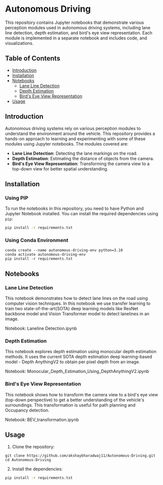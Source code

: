 # Autonomous Driving 

This repository contains Jupyter notebooks that demonstrate various perception modules used in autonomous driving systems, including lane line detection, depth estimation, and bird's eye view representation. Each module is implemented in a separate notebook and includes code, and visualizations.

## Table of Contents

- [Introduction](#introduction)
- [Installation](#installation)
- [Notebooks](#notebooks)
  - [Lane Line Detection](#lane-line-detection)
  - [Depth Estimation](#depth-estimation)
  - [Bird's Eye View Representation](#birds-eye-view-representation)
- [Usage](#usage)


## Introduction

Autonomous driving systems rely on various perception modules to understand the environment around the vehicle. This repository provides a hands-on approach to learning and experimenting with some of these modules using Jupyter notebooks. The modules covered are:

- **Lane Line Detection**: Detecting the lane markings on the road.
- **Depth Estimation**: Estimating the distance of objects from the camera.
- **Bird's Eye View Representation**: Transforming the camera view to a top-down view for better spatial understanding.

## Installation

### Using PIP
To run the notebooks in this repository, you need to have Python and Jupyter Notebook installed. You can install the required dependencies using `pip`:

```bash
pip install -r requirements.txt
```

### Using Conda Environment
```
conda create --name autonomous-driving-env python=3.10
conda activate autonomous-driving-env
pip install -r requirements.txt
```

## Notebooks
### Lane Line Detection
This notebook demonstrates how to detect lane lines on the road using computer vision techniques. In this notebook we use transfer learning to train two state-of-the-art(SOTA) deep learning models like ResNet backbone model and  Vision Transformer model to detect lanelines in an image.

Notebook: Laneline Detection.ipynb

### Depth Estimation
This notebook explores depth estimation using monocular depth estimation methods. It uses the current SOTA depth estimation deep learning-based model - Depth AnythingV2 to obtain per pixel depth from an image. 

Notebook: Monocular_Depth_Estimation_Using_DepthAnythingV2.ipynb

### Bird's Eye View Representation
This notebook shows how to transform the camera view to a bird's eye view (top-down perspective) to get a better understanding of the vehicle's surroundings. This transformation is useful for path planning and Occupancy detection.

Notebook: BEV_transformation.ipynb


## Usage
1. Clone the repository:

```
git clone https://github.com/akshaybharadwaj11/Autonomous-Driving.git
cd Autonomous-Driving
```

2. Install the dependencies:

```bash
pip install -r requirements.txt
```



